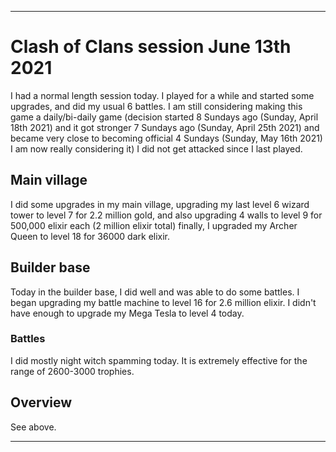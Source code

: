 
***

# Clash of Clans session June 13th 2021

I had a normal length session today. I played for a while and started some upgrades, and did my usual 6 battles. I am still considering making this game a daily/bi-daily game (decision started 8 Sundays ago (Sunday, April 18th 2021) and it got stronger 7 Sundays ago (Sunday, April 25th 2021) and became very close to becoming official 4 Sundays (Sunday, May 16th 2021) I am now really considering it) I did not get attacked since I last played.

## Main village

I did some upgrades in my main village, upgrading my last level 6 wizard tower to level 7 for 2.2 million gold, and also upgrading 4 walls to level 9 for 500,000 elixir each (2 million elixir total) finally, I upgraded my Archer Queen to level 18 for 36000 dark elixir.

## Builder base

Today in the builder base, I did well and was able to do some battles. I began upgrading my battle machine to level 16 for 2.6 million elixir. I didn't have enough to upgrade my Mega Tesla to level 4 today.

### Battles

I did mostly night witch spamming today. It is extremely effective for the range of 2600-3000 trophies.

## Overview

See above.

***
